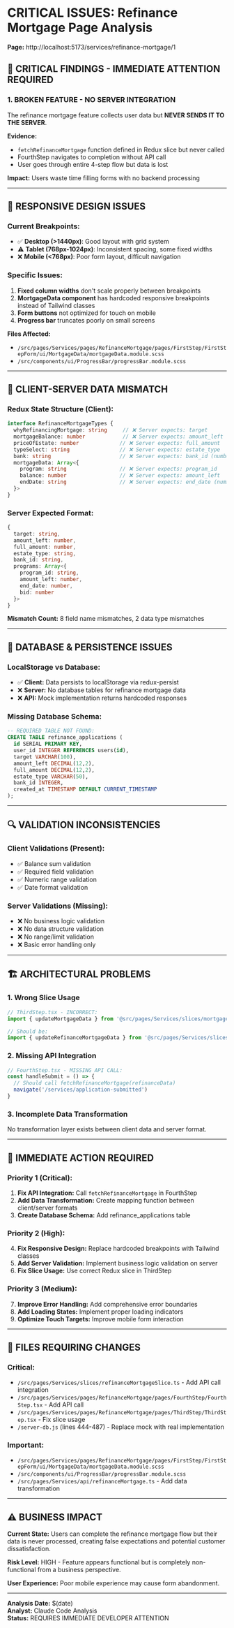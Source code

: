 # CRITICAL ISSUES: Refinance Mortgage Page Analysis

**Page:** http://localhost:5173/services/refinance-mortgage/1

## 🚨 CRITICAL FINDINGS - IMMEDIATE ATTENTION REQUIRED

### 1. **BROKEN FEATURE - NO SERVER INTEGRATION**
The refinance mortgage feature collects user data but **NEVER SENDS IT TO THE SERVER**.

**Evidence:**
- `fetchRefinanceMortgage` function defined in Redux slice but never called
- FourthStep navigates to completion without API call
- User goes through entire 4-step flow but data is lost

**Impact:** Users waste time filling forms with no backend processing

---

## 📱 RESPONSIVE DESIGN ISSUES

### Current Breakpoints:
- ✅ **Desktop (>1440px)**: Good layout with grid system
- ⚠️ **Tablet (768px-1024px)**: Inconsistent spacing, some fixed widths
- ❌ **Mobile (<768px)**: Poor form layout, difficult navigation

### Specific Issues:
1. **Fixed column widths** don't scale properly between breakpoints
2. **MortgageData component** has hardcoded responsive breakpoints instead of Tailwind classes
3. **Form buttons** not optimized for touch on mobile
4. **Progress bar** truncates poorly on small screens

**Files Affected:**
- `/src/pages/Services/pages/RefinanceMortgage/pages/FirstStep/FirstStepForm/ui/MortgageData/mortgageData.module.scss`
- `/src/components/ui/ProgressBar/progressBar.module.scss`

---

## 🔄 CLIENT-SERVER DATA MISMATCH

### Redux State Structure (Client):
```typescript
interface RefinanceMortgageTypes {
  whyRefinancingMortgage: string     // ❌ Server expects: target
  mortgageBalance: number            // ❌ Server expects: amount_left
  priceOfEstate: number             // ❌ Server expects: full_amount
  typeSelect: string                // ❌ Server expects: estate_type
  bank: string                      // ❌ Server expects: bank_id (number)
  mortgageData: Array<{
    program: string                 // ❌ Server expects: program_id
    balance: number                 // ❌ Server expects: amount_left
    endDate: string                 // ❌ Server expects: end_date (number)
  }>
}
```

### Server Expected Format:
```typescript
{
  target: string,
  amount_left: number,
  full_amount: number,
  estate_type: string,
  bank_id: string,
  programs: Array<{
    program_id: string,
    amount_left: number,
    end_date: number,
    bid: number
  }>
}
```

**Mismatch Count:** 8 field name mismatches, 2 data type mismatches

---

## 💾 DATABASE & PERSISTENCE ISSUES

### LocalStorage vs Database:
- ✅ **Client:** Data persists to localStorage via redux-persist
- ❌ **Server:** No database tables for refinance mortgage data
- ❌ **API:** Mock implementation returns hardcoded responses

### Missing Database Schema:
```sql
-- REQUIRED TABLE NOT FOUND:
CREATE TABLE refinance_applications (
  id SERIAL PRIMARY KEY,
  user_id INTEGER REFERENCES users(id),
  target VARCHAR(100),
  amount_left DECIMAL(12,2),
  full_amount DECIMAL(12,2),
  estate_type VARCHAR(50),
  bank_id INTEGER,
  created_at TIMESTAMP DEFAULT CURRENT_TIMESTAMP
);
```

---

## 🔍 VALIDATION INCONSISTENCIES

### Client Validations (Present):
- ✅ Balance sum validation
- ✅ Required field validation  
- ✅ Numeric range validation
- ✅ Date format validation

### Server Validations (Missing):
- ❌ No business logic validation
- ❌ No data structure validation
- ❌ No range/limit validation
- ❌ Basic error handling only

---

## 🏗️ ARCHITECTURAL PROBLEMS

### 1. **Wrong Slice Usage**
```typescript
// ThirdStep.tsx - INCORRECT:
import { updateMortgageData } from '@src/pages/Services/slices/mortgageSlice'

// Should be:
import { updateRefinanceMortgageData } from '@src/pages/Services/slices/refinanceMortgageSlice'
```

### 2. **Missing API Integration**
```typescript
// FourthStep.tsx - MISSING API CALL:
const handleSubmit = () => {
  // Should call fetchRefinanceMortgage(refinanceData)
  navigate('/services/application-submitted')
}
```

### 3. **Incomplete Data Transformation**
No transformation layer exists between client data and server format.

---

## 🎯 IMMEDIATE ACTION REQUIRED

### Priority 1 (Critical):
1. **Fix API Integration:** Call `fetchRefinanceMortgage` in FourthStep
2. **Add Data Transformation:** Create mapping function between client/server formats
3. **Create Database Schema:** Add refinance_applications table

### Priority 2 (High):
4. **Fix Responsive Design:** Replace hardcoded breakpoints with Tailwind classes
5. **Add Server Validation:** Implement business logic validation on server
6. **Fix Slice Usage:** Use correct Redux slice in ThirdStep

### Priority 3 (Medium):
7. **Improve Error Handling:** Add comprehensive error boundaries
8. **Add Loading States:** Implement proper loading indicators
9. **Optimize Touch Targets:** Improve mobile form interaction

---

## 📁 FILES REQUIRING CHANGES

### Critical:
- `/src/pages/Services/slices/refinanceMortgageSlice.ts` - Add API call integration
- `/src/pages/Services/pages/RefinanceMortgage/pages/FourthStep/FourthStep.tsx` - Add API call
- `/src/pages/Services/pages/RefinanceMortgage/pages/ThirdStep/ThirdStep.tsx` - Fix slice usage
- `/server-db.js` (lines 444-487) - Replace mock with real implementation

### Important:
- `/src/pages/Services/pages/RefinanceMortgage/pages/FirstStep/FirstStepForm/ui/MortgageData/mortgageData.module.scss`
- `/src/components/ui/ProgressBar/progressBar.module.scss`
- `/src/pages/Services/api/refinanceMortgage.ts` - Add data transformation

---

## ⚠️ BUSINESS IMPACT

**Current State:** Users can complete the refinance mortgage flow but their data is never processed, creating false expectations and potential customer dissatisfaction.

**Risk Level:** HIGH - Feature appears functional but is completely non-functional from a business perspective.

**User Experience:** Poor mobile experience may cause form abandonment.

---

**Analysis Date:** $(date)  
**Analyst:** Claude Code Analysis  
**Status:** REQUIRES IMMEDIATE DEVELOPER ATTENTION